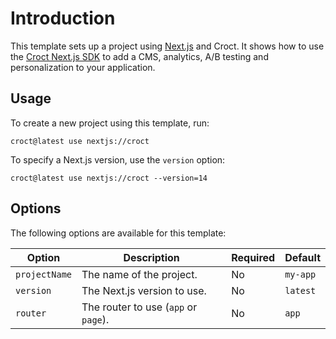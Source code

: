 # Introduction

This template sets up a project using [Next.js](https://nextjs.org/?utm_source=croct) and Croct.
It shows how to use the [Croct Next.js SDK](https://docs.croct.com/reference/sdk/nextjs/installation?utm_medium=cli&utm_source=template&utm_campaign=00000000.CO.DE.starter_next) to add a CMS, 
analytics, A/B testing and personalization to your application.

## Usage

To create a new project using this template, run:

```js-pm
croct@latest use nextjs://croct
```

To specify a Next.js version, use the `version` option:

```js-pm
croct@latest use nextjs://croct --version=14
```

## Options

The following options are available for this template:

| Option        | Description                          | Required | Default  |
|---------------|--------------------------------------|----------|----------|
| `projectName` | The name of the project.             | No       | `my-app` |
| `version`     | The Next.js version to use.          | No       | `latest` |
| `router`      | The router to use (`app` or `page`). | No       | `app`    |
